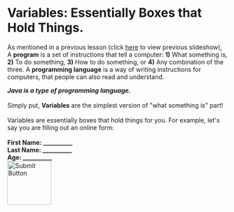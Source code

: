 <h1>Variables: Essentially Boxes that Hold Things.</h1>

As mentioned in a previous lesson (click <a href="https://docs.google.com/presentation/d/1gs1s35daJTko10G4WYKMvKptp0ZvZ7JUw2ZgdK1Gdqw/edit?usp=sharing">here</a> to view previous slideshow), A <b>program</b> is a set of instructions that tell a computer: <b>1)</b> What something is, <b>2)</b> To do something, <b>3)</b> How to do something, or <b>4)</b> Any combination of the three. A <b>programming language</b> is a way of writing instructions for computers, that people can also read and understand.

<b><i>Java is a type of programming language.</i></b>
<br><br>
Simply put, <b>Variables</b> are the simplest version of "what something is" part!
<br><br>
Variables are essentially boxes that hold things for you. For example, let's say you are filling out an online form:
<br><br>
<b>First Name: __________ </b><br>
<b>Last Name: __________ </b><br>
<b>Age: __________ </b><br>
<img src="https://images.vexels.com/media/users/3/141174/isolated/lists/5f5b537d3dfa9f353b4a6bf488532b47-send-orange-button.png" alt="Submit Button" height="100" width="100">
